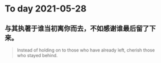 
# To day 2021-05-28


## 与其执著于谁当初离你而去，不如感谢谁最后留了下来。
> Instead of holding on to those who have already left, cherish those who stayed behind.

    